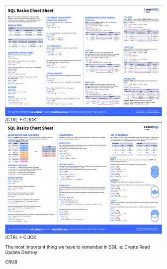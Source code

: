 ![alt text](image.png) /CTRL + CLICK
![alt text](image-1.png) /CTRL + CLICK

The most important thing we have to remember in SQL is:
Create
Read
Update
Destroy

CRUB